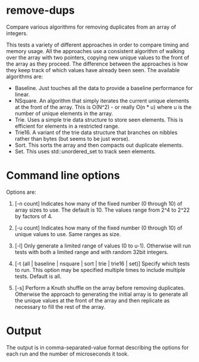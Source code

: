 # remove-dups
Compare various algorithms for removing duplicates from an array of integers.

This tests a variety of different approaches in order to compare timing and memory usage.
All the approaches use a consistent algorithm of walking over the array with two pointers,
copying new unique values to the front of the array as they proceed.
The difference between the approaches is how they keep track of which values have already been seen.
The available algorithms are:
- Baseline. Just touches all the data to provide a baseline performance for linear.
- NSquare. An algorithm that simply iterates the current unique elements at the front of the array. This is O(N^2) - or really O(n * u) where u is the number of unique elements in the array.
- Trie. Uses a simple trie data structure to store seen elements. This is efficient for elements in a restricted range.
- Trie16. A variant of the trie data structure that branches on nibbles rather than bytes (but seems to be just worse).
- Sort. This sorts the array and then compacts out duplicate elements.
- Set. This uses std::unordered_set to track seen elements.

# Command line options
Options are:

1. [-n count] Indicates how many of the fixed number (0 through 10) of array sizes to use. The default is 10. The values range from 2^4 to 2^22 by factors of 4.

2. [-u count] Indicates how many of the fixed number (0 through 10) of unique values to use. Same ranges as size.

3. [-l] Only generate a limited range of values (0 to u-1). Otherwise will run tests with both a limited
range and with random 32bit integers.

4. [-t (all | baseline | nsquare | sort | trie | trie16 | set)] Specify which tests to run. This option may be specified multiple times to include multiple tests. Default is all.

5. [-s] Perform a Knuth shuffle on the array before removing duplicates. Otherwise the approach to generating the initial array is to generate all the unique values at the front of the array and then replicate as necessary to fill the rest of the array.

# Output
The output is in comma-separated-value format describing the options for each run and the number of microseconds it took.
